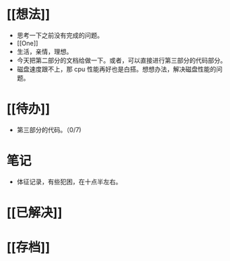 # [[想法]]
- 思考一下之前没有完成的问题。
- [[One]]
- 生活，亲情，理想。
- 今天把第二部分的文档给做一下。或者，可以直接进行第三部分的代码部分。
- 磁盘速度跟不上，那 cpu 性能再好也是白搭。想想办法，解决磁盘性能的问题。

# [[待办]]
- 第三部分的代码。（0/7)

# 笔记
- 体征记录，有些犯困，在十点半左右。

# [[已解决]]

# [[存档]]
